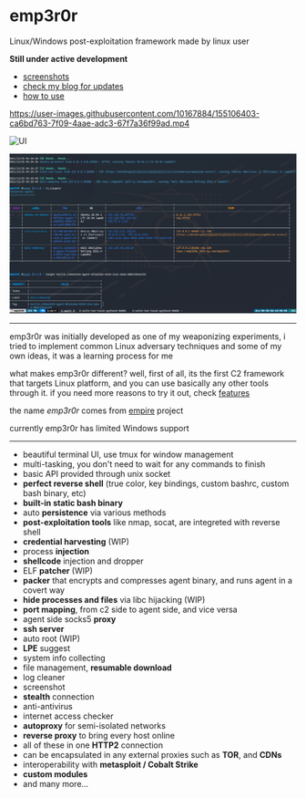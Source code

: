 # emp3r0r
Linux/Windows post-exploitation framework made by linux user

**Still under active development**

- [screenshots](./FEATURES.md)
- [check my blog for updates](https://jm33.me)
- [how to use](https://github.com/jm33-m0/emp3r0r/wiki)


https://user-images.githubusercontent.com/10167884/155106403-ca6bd763-7f09-4aae-adc3-67f7a36f99ad.mp4

![UI](https://user-images.githubusercontent.com/10167884/155084808-fb0df1ef-6eab-4894-8af0-81934e9cd25e.png)

![c2](./img/c2transports.png)

----------

emp3r0r was initially developed as one of my weaponizing experiments, i tried to implement common Linux adversary techniques and some of my own ideas, it was a learning process for me

what makes emp3r0r different? well, first of all, its the first C2 framework that targets Linux platform, and you can use basically any other tools through it. if you need more reasons to try it out, check [features](./FEATURES.md)

the name *emp3r0r* comes from [empire](https://github.com/BC-SECURITY/Empire/) project

currently emp3r0r has limited Windows support

----------

* beautiful terminal UI, use tmux for window management
* multi-tasking, you don't need to wait for any commands to finish
* basic API provided through unix socket
* **perfect reverse shell** (true color, key bindings, custom bashrc, custom bash binary, etc)
* **built-in static bash binary**
* auto **persistence** via various methods
* **post-exploitation tools** like nmap, socat, are integreted with reverse shell
* **credential harvesting** (WIP)
* process **injection**
* **shellcode** injection and dropper
* ELF **patcher** (WIP)
* **packer** that encrypts and compresses agent binary, and runs agent in a covert way
* **hide processes and files** via libc hijacking (WIP)
* **port mapping**, from c2 side to agent side, and vice versa
* agent side socks5 **proxy**
* **ssh server**
* auto root (WIP)
* **LPE** suggest
* system info collecting
* file management, **resumable download**
* log cleaner
* screenshot
* **stealth** connection
* anti-antivirus
* internet access checker
* **autoproxy** for semi-isolated networks
* **reverse proxy** to bring every host online
* all of these in one **HTTP2** connection
* can be encapsulated in any external proxies such as **TOR**, and **CDNs**
* interoperability with **metasploit / Cobalt Strike**
* **custom modules**
* and many more...
